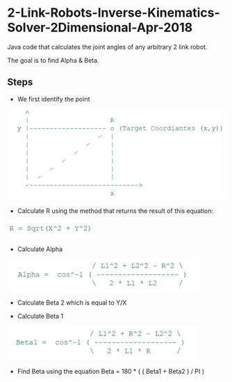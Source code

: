 # 2-Link-Robots-Inverse-Kinematics-Solver-2Dimensional-Apr-2018
Java code that calculates the joint angles of any arbitrary 2 link robot.

The goal is to find Alpha & Beta.

## Steps
- We first identify the point

![alt text](https://raw.githubusercontent.com/Attaras/2-Link-Robots-Inverse-Kinematics-Solver-2Dimensional-Apr-2018/master/Coordinates.png)

- Calculate R using the method that returns the result of this equation:

![alt text](https://raw.githubusercontent.com/Attaras/2-Link-Robots-Inverse-Kinematics-Solver-2Dimensional-Apr-2018/master/R.png)

- Calculate Alpha 

![alt text](https://raw.githubusercontent.com/Attaras/2-Link-Robots-Inverse-Kinematics-Solver-2Dimensional-Apr-2018/master/Alpha.png)

- Calculate Beta 2 which is equal to Y/X

- Calculate Beta 1

![alt text](https://raw.githubusercontent.com/Attaras/2-Link-Robots-Inverse-Kinematics-Solver-2Dimensional-Apr-2018/master/beta1.png)

- Find Beta using the equation  Beta = 180 * ( ( Beta1 + Beta2 ) / PI )
